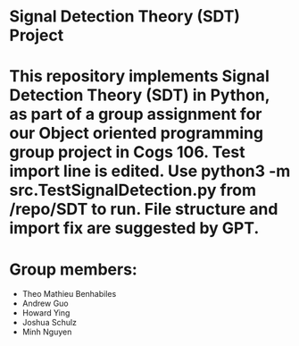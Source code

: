 # Signal Detection Theory (SDT) Project
# This repository implements Signal Detection Theory (SDT) in Python, as part of a group assignment for our Object oriented programming group project in Cogs 106. Test import line is edited. Use python3 -m src.TestSignalDetection.py from /repo/SDT to run. File structure and import fix are suggested by GPT.
# Group members: 
- Theo Mathieu Benhabiles
- Andrew Guo
- Howard Ying
- Joshua Schulz
- Minh Nguyen
